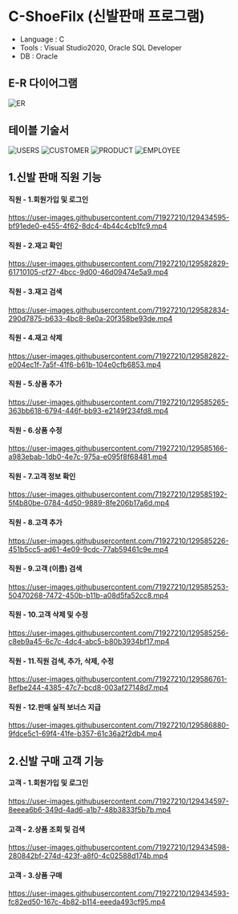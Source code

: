 <!-- -->
# C-ShoeFilx (신발판매 프로그램)
- Language : C
- Tools : Visual Studio2020, Oracle SQL Developer
- DB : Oracle 

## E-R 다이어그램
![ER](https://user-images.githubusercontent.com/71927210/129653519-002cdf1b-6011-4904-9fba-0b07524e1dae.png)
## 테이블 기술서
![USERS](https://user-images.githubusercontent.com/71927210/129653837-4cbb3750-c35f-4ff3-9935-631e83b783b4.png)
![CUSTOMER](https://user-images.githubusercontent.com/71927210/129653876-b08849cb-3e67-40fa-825d-daa7e924344f.png)
![PRODUCT](https://user-images.githubusercontent.com/71927210/129653918-16bd96af-d3f7-42fc-95ed-c3fc129f86a1.png)
![EMPLOYEE](https://user-images.githubusercontent.com/71927210/129653972-812430ef-8e02-4236-9e84-abef56534c3c.png)

## 1.신발 판매 직원 기능

#### 직원 - 1.회원가입 및 로그인
https://user-images.githubusercontent.com/71927210/129434595-bf91ede0-e455-4f62-8dc4-4b44c4cb1fc9.mp4

#### 직원 - 2.재고 확인
https://user-images.githubusercontent.com/71927210/129582829-61710105-cf27-4bcc-9d00-46d09474e5a9.mp4

#### 직원 - 3.재고 검색
https://user-images.githubusercontent.com/71927210/129582834-290d7875-b633-4bc8-8e0a-20f358be93de.mp4

#### 직원 - 4.재고 삭제
https://user-images.githubusercontent.com/71927210/129582822-e004ec1f-7a5f-41f6-b61b-104e0cfb6853.mp4

#### 직원 - 5.상품 추가
https://user-images.githubusercontent.com/71927210/129585265-363bb618-6794-446f-bb93-e2149f234fd8.mp4

#### 직원 - 6.상품 수정
https://user-images.githubusercontent.com/71927210/129585166-a983ebab-1db0-4e7c-975a-e095f8f68481.mp4

#### 직원 - 7.고객 정보 확인
https://user-images.githubusercontent.com/71927210/129585192-5f4b80be-0784-4d50-9889-8fe206b17a6d.mp4

#### 직원 - 8.고객 추가
https://user-images.githubusercontent.com/71927210/129585226-451b5cc5-ad61-4e09-9cdc-77ab59461c9e.mp4

#### 직원 - 9.고객 (이름) 검색
https://user-images.githubusercontent.com/71927210/129585253-50470268-7472-450b-b11b-a08d5fa52cc8.mp4

#### 직원 - 10.고객 삭제 및 수정
https://user-images.githubusercontent.com/71927210/129585256-c8eb9a45-6c7c-4dc4-abc5-b80b3934bf17.mp4

#### 직원 - 11.직원 검색, 추가, 삭제, 수정 
https://user-images.githubusercontent.com/71927210/129586761-8efbe244-4385-47c7-bcd8-003af27148d7.mp4

#### 직원 - 12.판매 실적 보너스 지급
https://user-images.githubusercontent.com/71927210/129586880-9fdce5c1-69f4-41fe-b357-61c36a2f2db4.mp4


## 2.신발 구매 고객 기능
#### 고객 - 1.회원가입 및 로그인
https://user-images.githubusercontent.com/71927210/129434597-8eeea6b6-349d-4ad6-a1b7-48b3833f5b7b.mp4

#### 고객 - 2.상품 조회 및 검색
https://user-images.githubusercontent.com/71927210/129434598-280842bf-274d-423f-a8f0-4c02588d174b.mp4

#### 고객 - 3.상품 구매
https://user-images.githubusercontent.com/71927210/129434593-fc82ed50-167c-4b82-b114-eeeda493cf95.mp4


